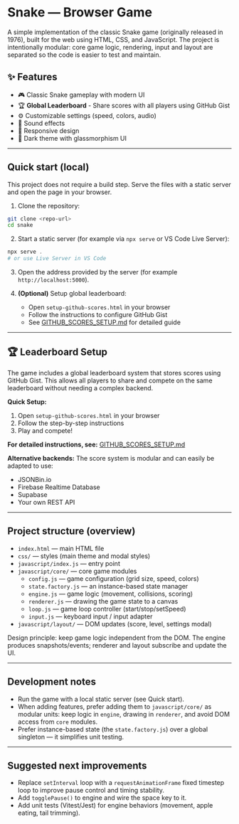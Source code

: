 # Snake — Browser Game

A simple implementation of the classic Snake game (originally released in 1976), built for the web using HTML, CSS, and JavaScript. The project is intentionally modular: core game logic, rendering, input and layout are separated so the code is easier to test and maintain.

## ✨ Features

- 🎮 Classic Snake gameplay with modern UI
- 🏆 **Global Leaderboard** - Share scores with all players using GitHub Gist
- ⚙️ Customizable settings (speed, colors, audio)
- 🎵 Sound effects
- 📱 Responsive design
- 🌙 Dark theme with glassmorphism UI

---

## Quick start (local)

This project does not require a build step. Serve the files with a static server and open the page in your browser.

1. Clone the repository:

```bash
git clone <repo-url>
cd snake
```

2. Start a static server (for example via `npx serve` or VS Code Live Server):

```powershell
npx serve .
# or use Live Server in VS Code
```

3. Open the address provided by the server (for example `http://localhost:5000`).

4. **(Optional)** Setup global leaderboard:
   - Open `setup-github-scores.html` in your browser
   - Follow the instructions to configure GitHub Gist
   - See [GITHUB_SCORES_SETUP.md](GITHUB_SCORES_SETUP.md) for detailed guide

---

## 🏆 Leaderboard Setup

The game includes a global leaderboard system that stores scores using GitHub Gist. This allows all players to share and compete on the same leaderboard without needing a complex backend.

**Quick Setup:**
1. Open `setup-github-scores.html` in your browser
2. Follow the step-by-step instructions
3. Play and compete!

**For detailed instructions, see:** [GITHUB_SCORES_SETUP.md](GITHUB_SCORES_SETUP.md)

**Alternative backends:** The score system is modular and can easily be adapted to use:
- JSONBin.io
- Firebase Realtime Database
- Supabase
- Your own REST API

---

## Project structure (overview)

- `index.html` — main HTML file
- `css/` — styles (main theme and modal styles)
- `javascript/index.js` — entry point
- `javascript/core/` — core game modules
  - `config.js` — game configuration (grid size, speed, colors)
  - `state.factory.js` — an instance-based state manager
  - `engine.js` — game logic (movement, collisions, scoring)
  - `renderer.js` — drawing the game state to a canvas
  - `loop.js` — game loop controller (start/stop/setSpeed)
  - `input.js` — keyboard input / input adapter
- `javascript/layout/` — DOM updates (score, level, settings modal)

Design principle: keep game logic independent from the DOM. The engine produces snapshots/events; renderer and layout subscribe and update the UI.

---

## Development notes

- Run the game with a local static server (see Quick start).
- When adding features, prefer adding them to `javascript/core/` as modular units: keep logic in `engine`, drawing in `renderer`, and avoid DOM access from `core` modules.
- Prefer instance-based state (the `state.factory.js`) over a global singleton — it simplifies unit testing.

---

## Suggested next improvements

- Replace `setInterval` loop with a `requestAnimationFrame` fixed timestep loop to improve pause control and timing stability.
- Add `togglePause()` to engine and wire the space key to it.
- Add unit tests (Vitest/Jest) for engine behaviors (movement, apple eating, tail trimming).
